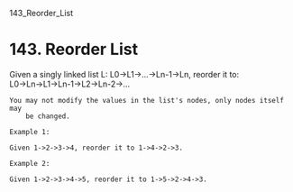 143_Reorder_List
# 143. Reorder List

Given a singly linked list L: L0→L1→…→Ln-1→Ln,
        reorder it to:
        L0→Ln→L1→Ln-1→L2→Ln-2→…
    

    You may not modify the values in the list's nodes, only nodes itself may
        be changed.

    Example 1:

    Given 1->2->3->4, reorder it to 1->4->2->3.

    Example 2:

    Given 1->2->3->4->5, reorder it to 1->5->2->4->3.